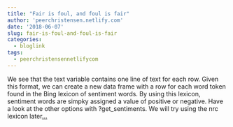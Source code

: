 ```yaml
---
title: "Fair is foul, and foul is fair"
author: 'peerchristensen.netlify.com'
date: '2018-06-07'
slug: fair-is-foul-and-foul-is-fair
categories:
  - bloglink
tags:
  - peerchristensennetlifycom
---
```


We see that the text variable contains one line of text for each row. Given this format, we can create a new data frame with a row for each word token found in the Bing lexicon of sentiment words. By using this lexicon, sentiment words are simpky assigned a value of positive or negative. Have a look at the other options with ?get_sentiments. We will try using the nrc lexicon later[... <i class="fas fa-external-link-alt"></i>](https://peerchristensen.netlify.com/post/fair-is-foul-and-foul-is-fair-a-tidytext-entiment-analysis-of-shakespeare-s-tragedies/)

